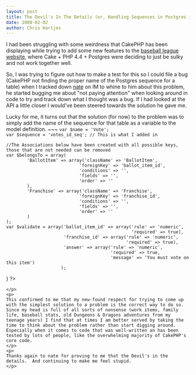 ```yaml
--- 
layout: post
title: The Devil's In The Details (or, Handling Sequences in Postgres in CakePHP)
date: 2008-02-02
author: Chris Hartjes
---
```

<p>I had been struggling with some weirdness that CakePHP has been displaying while trying to add some new features to the <a href="http://www.ibl.org">baseball league website</a>, where Cake + PHP 4.4 + Postgres were deciding to just be sulky and not work together well.</p>
<p>
So, I was trying to figure out how to make a test for this so I could file a bug (CakePHP not finding the proper name of the Postgres sequence for a table) when I tracked down <a href="http://cake.insertdesignhere.com/">nate</a> on IM to whine to him about this problem, he started bugging me about "not paying attention" when looking around in code to try and track down what I thought was a bug.  If I had looked at the API a little closer I would've been steered towards the solution he gave me.
</p>
<p>
Lucky for me, it turns out that the solution (for now) to the problem was to simply add the name of the sequence for that table as a variable to the model definition.
~~~
<?php
class Vote extends AppModel {

	var $name = 'Vote';
	var $sequence = 'votes_id_seq'; // This is what I added in

	//The Associations below have been created with all possible keys, those that are not needed can be removed
	var $belongsTo = array(
			'BallotItem' => array('className' => 'BallotItem',
								'foreignKey' => 'ballot_item_id',
								'conditions' => '',
								'fields' => '',
								'order' => ''
			),
			'Franchise' => array('className' => 'Franchise',
								'foreignKey' => 'franchise_id',
								'conditions' => '',
								'fields' => '',
								'order' => ''
			)
	);
    var $validate = array('ballot_item_id' => array('rule' => 'numeric',
                                                    'required' => true),
                          'franchise_id' => array('rule' => 'numeric',
                                                  'required' => true),
                          'answer' => array('rule' => 'numeric',
                                            'required' => true,
                                            'message' => 'You must vote on this item')
                         );

}
?>
~~~
</p>
<p>
This confirmed to me that my new-found respect for trying to come up with the simplest solution to a problem is the correct way to do so.  Since my head is full of all sorts of nonsense (work items, family life, baseball stats, old Dungeons & Dragons adventures from my teenage years) I find that at times I am better served by taking the time to think about the problem rather than start digging around.  Especially when it comes to code that was well-written an has been tested by lots of people, like the overwhelming majority of CakePHP's core code.
</p>
<p>
Thanks again to nate for proving to me that the Devil's in the details.  And continuing to make me feel stupid.
</p>
